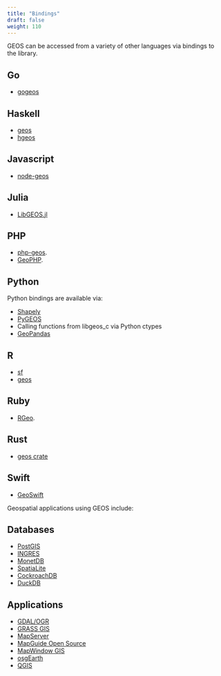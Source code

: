 ```yaml
---
title: "Bindings"
draft: false
weight: 110
---
```


GEOS can be accessed from a variety of other languages via bindings to the library.

## Go
* [gogeos](https://github.com/twpayne/go-geos)

## Haskell
* [geos](http://hackage.haskell.org/package/geos)
* [hgeos](http://hackage.haskell.org/package/hgeos)

## Javascript
* [node-geos](https://github.com/kashif/node-geos)

## Julia
* [LibGEOS.jl](https://github.com/JuliaGeo/LibGEOS.jl)

## PHP
* [php-geos](https://git.osgeo.org/gitea/geos/php-geos).
* [GeoPHP](https://geophp.net/geos.html).

## Python
Python bindings are available via:

* [Shapely](http://pypi.python.org/pypi/Shapely)
* [PyGEOS](https://github.com/pygeos/pygeos)
* Calling functions from libgeos_c via Python ctypes
* [GeoPandas](https://github.com/geopandas/geopandas)

## R
* [sf](https://CRAN.R-project.org/package=sf)
* [geos](https://cran.r-project.org/web/packages/geos/index.html)

## Ruby
* [RGeo](https://github.com/rgeo/rgeo).

## Rust
* [geos crate](https://crates.io/crates/geos)

## Swift
* [GeoSwift](https://github.com/GEOSwift/GEOSwift)

Geospatial applications using GEOS include:

## Databases

 * [PostGIS](https://postgis.net)
 * [INGRES](http://www.ingres.com/)
 * [MonetDB](http://monetdb.cwi.nl/)
 * [SpatiaLite](http://www.gaia-gis.it/spatialite/)
 * [CockroachDB](https://github.com/cockroachdb/cockroach)
 * [DuckDB](https://github.com/duckdblabs/duckdb_spatial)

## Applications

 * [GDAL/OGR](https://gdal.org/)
 * [GRASS GIS](https://grass.osgeo.org/)
 * [MapServer](https://mapserver.org/)
 * [MapGuide Open Source](https://www.osgeo.org/projects/mapguide-open-source/)
 * [MapWindow GIS](https://www.mapwindow.org/)
 * [osgEarth](http://osgearth.org)
 * [QGIS](https://qgis.org/)
